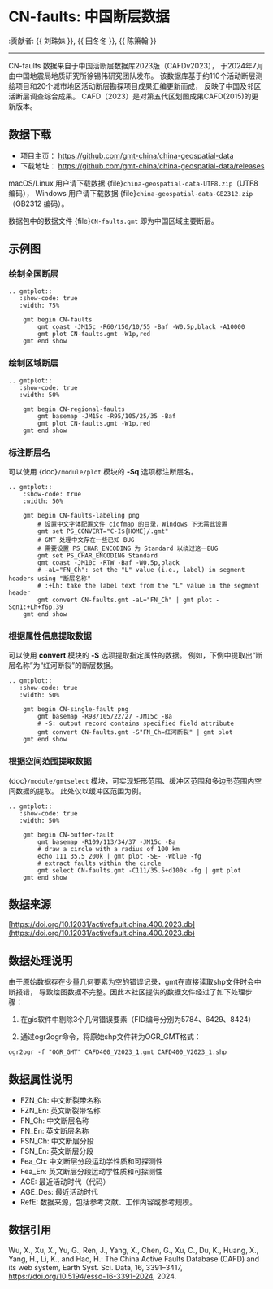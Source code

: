 # CN-faults: 中国断层数据

:贡献者: {{ 刘珠妹 }}, {{ 田冬冬 }}, {{ 陈箫翰 }}

---

CN-faults 数据来自于中国活断层数据库2023版（CAFDv2023），
于2024年7月由中国地震局地质研究所徐锡伟研究团队发布。
该数据库基于约110个活动断层测绘项目和20个城市地区活动断层勘探项目成果汇编更新而成，
反映了中国及邻区活断层调查综合成果。 CAFD（2023）是对第五代区划图成果CAFD(2015)的更新版本。

## 数据下载

- 项目主页： <https://github.com/gmt-china/china-geospatial-data>
- 下载地址： <https://github.com/gmt-china/china-geospatial-data/releases>

macOS/Linux 用户请下载数据 {file}`china-geospatial-data-UTF8.zip`（UTF8 编码），
Windows 用户请下载数据 {file}`china-geospatial-data-GB2312.zip`（GB2312 编码）。

数据包中的数据文件 {file}`CN-faults.gmt` 即为中国区域主要断层。

## 示例图

### 绘制全国断层

```{eval-rst}
.. gmtplot::
   :show-code: true
   :width: 75%

    gmt begin CN-faults
        gmt coast -JM15c -R60/150/10/55 -Baf -W0.5p,black -A10000
        gmt plot CN-faults.gmt -W1p,red
    gmt end show
```

### 绘制区域断层

```{eval-rst}
.. gmtplot::
   :show-code: true
   :width: 50%

    gmt begin CN-regional-faults
        gmt basemap -JM15c -R95/105/25/35 -Baf
        gmt plot CN-faults.gmt -W1p,red
    gmt end show
```

### 标注断层名

可以使用 {doc}`/module/plot` 模块的 **-Sq** 选项标注断层名。

```{eval-rst}
.. gmtplot::
    :show-code: true
    :width: 50%

    gmt begin CN-faults-labeling png
        # 设置中文字体配置文件 cidfmap 的目录，Windows 下无需此设置
        gmt set PS_CONVERT="C-I${HOME}/.gmt"
        # GMT 处理中文存在一些已知 BUG
        # 需要设置 PS_CHAR_ENCODING 为 Standard 以绕过这一BUG
        gmt set PS_CHAR_ENCODING Standard
        gmt coast -JM10c -RTW -Baf -W0.5p,black
        # -aL="FN_Ch": set the "L" value (i.e., label) in segment headers using "断层名称"
        # :+Lh: take the label text from the "L" value in the segment header
        gmt convert CN-faults.gmt -aL="FN_Ch" | gmt plot -Sqn1:+Lh+f6p,39
    gmt end show
```

### 根据属性信息提取数据

可以使用 **convert** 模块的 **-S** 选项提取指定属性的数据。
例如，下例中提取出“断层名称”为“红河断裂”的断层数据。

```{eval-rst}
.. gmtplot::
   :show-code: true
   :width: 50%

    gmt begin CN-single-fault png
        gmt basemap -R98/105/22/27 -JM15c -Ba
        # -S: output record contains specified field attribute
        gmt convert CN-faults.gmt -S"FN_Ch=红河断裂" | gmt plot
    gmt end show
```

### 根据空间范围提取数据

{doc}`/module/gmtselect` 模块，可实现矩形范围、缓冲区范围和多边形范围内空间数据的提取。
此处仅以缓冲区范围为例。

```{eval-rst}
.. gmtplot::
   :show-code: true
   :width: 50%

    gmt begin CN-buffer-fault
        gmt basemap -R109/113/34/37 -JM15c -Ba
        # draw a circle with a radius of 100 km
        echo 111 35.5 200k | gmt plot -SE- -Wblue -fg
        # extract faults within the circle
        gmt select CN-faults.gmt -C111/35.5+d100k -fg | gmt plot
    gmt end show
```

## 数据来源

[https://doi.org/10.12031/activefault.china.400.2023.db](https://doi.org/10.12031/activefault.china.400.2023.db)

## 数据处理说明

由于原始数据存在少量几何要素为空的错误记录，gmt在直接读取shp文件时会中断报错，
导致绘图数据不完整。因此本社区提供的数据文件经过了如下处理步骤：

1. 在gis软件中剔除3个几何错误要素（FID编号分别为5784、6429、8424）

2. 通过ogr2ogr命令，将原始shp文件转为OGR_GMT格式：

```
ogr2ogr -f "OGR_GMT" CAFD400_V2023_1.gmt CAFD400_V2023_1.shp
```

## 数据属性说明

- FZN_Ch: 中文断裂带名称  
- FZN_En: 英文断裂带名称  
- FN_Ch: 中文断层名称  
- FN_En: 英文断层名称  
- FSN_Ch: 中文断层分段
- FSN_En: 英文断层分段
- Fea_Ch: 中文断层分段运动学性质和可探测性
- Fea_En: 英文断层分段运动学性质和可探测性
- AGE: 最近活动时代（代码）  
- AGE_Des: 最近活动时代
- RefE: 数据来源，包括参考文献、工作内容或参考规模。

## 数据引用

Wu, X., Xu, X., Yu, G., Ren, J., Yang, X., Chen, G., Xu, C., Du, K., Huang, X., Yang, H., Li, K., and Hao, H.: The China Active Faults Database (CAFD) and its web system, Earth Syst. Sci. Data, 16, 3391–3417, https://doi.org/10.5194/essd-16-3391-2024, 2024.